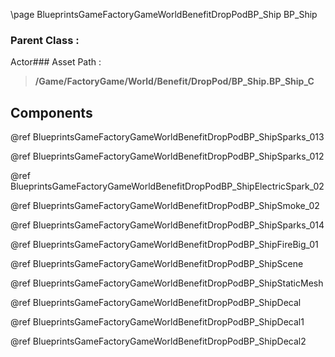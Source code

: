 \page BlueprintsGameFactoryGameWorldBenefitDropPodBP_Ship BP_Ship
### Parent Class :
Actor### Asset Path :
<b><blockquote>/Game/FactoryGame/World/Benefit/DropPod/BP_Ship.BP_Ship_C</blockquote></b>
## Components

@ref BlueprintsGameFactoryGameWorldBenefitDropPodBP_ShipSparks_013

@ref BlueprintsGameFactoryGameWorldBenefitDropPodBP_ShipSparks_012

@ref BlueprintsGameFactoryGameWorldBenefitDropPodBP_ShipElectricSpark_02

@ref BlueprintsGameFactoryGameWorldBenefitDropPodBP_ShipSmoke_02

@ref BlueprintsGameFactoryGameWorldBenefitDropPodBP_ShipSparks_014

@ref BlueprintsGameFactoryGameWorldBenefitDropPodBP_ShipFireBig_01

@ref BlueprintsGameFactoryGameWorldBenefitDropPodBP_ShipScene

@ref BlueprintsGameFactoryGameWorldBenefitDropPodBP_ShipStaticMesh

@ref BlueprintsGameFactoryGameWorldBenefitDropPodBP_ShipDecal

@ref BlueprintsGameFactoryGameWorldBenefitDropPodBP_ShipDecal1

@ref BlueprintsGameFactoryGameWorldBenefitDropPodBP_ShipDecal2

